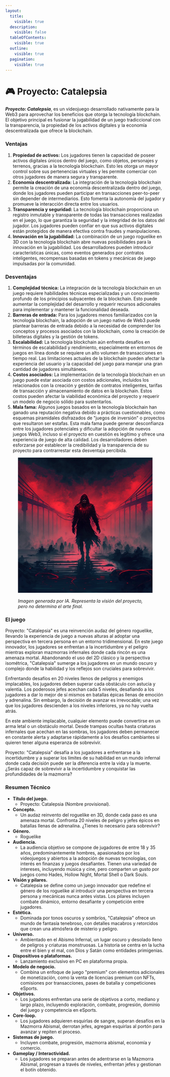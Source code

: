 ```yaml
---
layout:
  title:
    visible: true
  description:
    visible: false
  tableOfContents:
    visible: true
  outline:
    visible: true
  pagination:
    visible: true
---
```


# 🎮 Proyecto: Catalepsia

_**Proyecto: Catalepsia**_, es un videojuego desarrollado nativamente para la Web3 para aprovechar los beneficios que otorga la tecnología blockchain. El objetivo principal es fusionar la jugabilidad de un juego tradiccional con la transparencia, la propiedad de los activos digitales y la economía descentralizada que ofrece la blockchain.

### **Ventajas**

1. **Propiedad de activos:** Los jugadores tienen la capacidad de poseer activos digitales únicos dentro del juego, como objetos, personajes y terrenos, gracias a la tecnología blockchain. Esto les otorga un mayor control sobre sus pertenencias virtuales y les permite comerciar con otros jugadores de manera segura y transparente.
2. **Economía descentralizada:** La integración de la tecnología blockchain permite la creación de una economía descentralizada dentro del juego, donde los jugadores pueden participar en transacciones peer-to-peer sin depender de intermediarios. Esto fomenta la autonomía del jugador y promueve la interacción directa entre los usuarios.
3. **Transparencia y seguridad:** La tecnología blockchain proporciona un registro inmutable y transparente de todas las transacciones realizadas en el juego, lo que garantiza la seguridad y la integridad de los datos del jugador. Los jugadores pueden confiar en que sus activos digitales están protegidos de manera efectiva contra fraudes y manipulaciones.
4. **Innovación en la jugabilidad:** La combinación de un juego roguelike en 3D con la tecnología blockchain abre nuevas posibilidades para la innovación en la jugabilidad. Los desarrolladores pueden introducir características únicas, como eventos generados por contratos inteligentes, recompensas basadas en tokens y mecánicas de juego impulsadas por la comunidad.

### **Desventajas**

1. **Complejidad técnica:** La integración de la tecnología blockchain en un juego requiere habilidades técnicas especializadas y un conocimiento profundo de los principios subyacentes de la blockchain. Esto puede aumentar la complejidad del desarrollo y requerir recursos adicionales para implementar y mantener la funcionalidad deseada.
2. **Barreras de entrada:** Para los jugadores menos familiarizados con la tecnología blockchain, la adopción de un juego nativo de Web3 puede plantear barreras de entrada debido a la necesidad de comprender los conceptos y procesos asociados con la blockchain, como la creación de billeteras digitales y la gestión de tokens.
3. **Escalabilidad:** La tecnología blockchain aún enfrenta desafíos en términos de escalabilidad y rendimiento, especialmente en entornos de juegos en línea donde se requiere un alto volumen de transacciones en tiempo real. Las limitaciones actuales de la blockchain pueden afectar la experiencia del usuario y la capacidad del juego para manejar una gran cantidad de jugadores simultáneos.
4. **Costos asociados:** La implementación de la tecnología blockchain en un juego puede estar asociada con costos adicionales, incluidos los relacionados con la creación y gestión de contratos inteligentes, tarifas de transacción y almacenamiento de datos en la blockchain. Estos costos pueden afectar la viabilidad económica del proyecto y requerir un modelo de negocio sólido para sustentarlos.
5. **Mala fama:** Algunos juegos basados en la tecnología blockchain han ganado una reputación negativa debido a prácticas cuestionables, como esquemas piramidales disfrazados de "juegos de inversión" o proyectos que resultaron ser estafas. Esta mala fama puede generar desconfianza entre los jugadores potenciales y dificultar la adopción de nuevos juegos Web3, incluso si el proyecto en cuestión es legítimo y ofrece una experiencia de juego de alta calidad. Los desarrolladores deben esforzarse por establecer la credibilidad y la transparencia de su proyecto para contrarrestar esta desventaja percibida.

<figure><img src=".gitbook/assets/image (2).png" alt=""><figcaption><p><em>Imagen generada por IA. Representa la visión del proyecto, pero no determina el arte final.</em></p></figcaption></figure>

### El juego

Proyecto: "Catalepsia" es una reinvención audaz del género roguelike, llevando la experiencia de juego a nuevas alturas al adoptar una perspectiva en tercera persona en un entorno tridimensional. En este juego innovador, los jugadores se enfrentan a la incertidumbre y el peligro mientras exploran mazmorras infernales donde cada rincón es una amenaza mortal. Abandonando el uso del 2D clásico y la perspectiva isométrica, "Catalepsia" sumerge a los jugadores en un mundo oscuro y complejo donde la habilidad y los reflejos son cruciales para sobrevivir.

Enfrentando desafíos en 20 niveles llenos de peligros y enemigos implacables, los jugadores deben superar cada obstáculo con astucia y valentía. Los poderosos jefes acechan cada 5 niveles, desafiando a los jugadores a dar lo mejor de sí mismos en batallas épicas llenas de emoción y adrenalina. Sin embargo, la decisión de avanzar es irrevocable; una vez que los jugadores descienden a los niveles inferiores, ya no hay vuelta atrás.

En este ambiente implacable, cualquier elemento puede convertirse en un arma letal o un obstáculo mortal. Desde trampas ocultas hasta criaturas infernales que acechan en las sombras, los jugadores deben permanecer en constante alerta y adaptarse rápidamente a los desafíos cambiantes si quieren tener alguna esperanza de sobrevivir.

Proyecto: "Catalepsia" desafía a los jugadores a enfrentarse a la incertidumbre y a superar los límites de su habilidad en un mundo infernal donde cada decisión puede ser la diferencia entre la vida y la muerte. ¿Serás capaz de sobrevivir a la incertidumbre y conquistar las profundidades de la mazmorra?

### **Resumen Técnico**

* **Título del juego.**
  * Proyecto: Catalepsia (Nombre provisional).
* **Concepto.**
  * Un audaz reinvento del roguelike en 3D, donde cada paso es una amenaza mortal. Confronta 20 niveles de peligro y jefes épicos en batallas llenas de adrenalina. ¿Tienes lo necesario para sobrevivir?
* **Género.**
  * Roguelike
* **Audiencia.**
  * La audiencia objetivo se compone de jugadores de entre 18 y 35 años, predominantemente hombres, apasionados por los videojuegos y abiertos a la adopción de nuevas tecnologías, con interés en finanzas y juegos desafiantes. Tienen una variedad de intereses, incluyendo música y cine, pero comparten un gusto por juegos como Hades, Hollow Night, Mortal Shell o Dark Souls.
* **Visión y pilares.**
  * Catalepsia se define como un juego innovador que redefine el género de los roguelike al introducir una perspectiva en tercera persona y mecánicas nunca antes vistas. Los pilares incluyen combate dinámico, entorno desafiante y competición entre jugadores.
* **Estética.**
  * Dominada por tonos oscuros y sombríos, "Catalepsia" ofrece un mundo de fantasía tenebroso, con detalles macabros y retorcidos que crean una atmósfera de misterio y peligro.
* **Universo.**
  * Ambientado en el Abismo Infernal, un lugar oscuro y desolado lleno de peligros y criaturas monstruosas. La historia se centra en la lucha entre el bien y el mal, con Dios y Satán como entidades primigenias.
* **Dispositivos o plataformas.**
  * Lanzamiento exclusivo en PC en plataforma propia.
* **Modelo de negocio.**
  * Combina un enfoque de juego "premium" con elementos adicionales de monetización, como la venta de licencias premium con NFTs, comisiones por transacciones, pases de batalla y competiciones eSports.
* **Objetivos.**
  * Los jugadores enfrentan una serie de objetivos a corto, mediano y largo plazo, incluyendo exploración, combate, progresión, dominio del juego y competencia en eSports.
* **Core-loop.**
  * Los jugadores adquieren esquirlas de sangre, superan desafíos en la Mazmorra Abismal, derrotan jefes, agregan esquirlas al portón para avanzar y repiten el proceso.
* **Sistemas de juego.**
  * Incluyen combate, progresión, mazmorra abismal, economía y comercio.
* **Gameplay / Interactividad.**
  * Los jugadores se preparan antes de adentrarse en la Mazmorra Abismal, progresan a través de niveles, enfrentan jefes y gestionan el botín obtenido.

